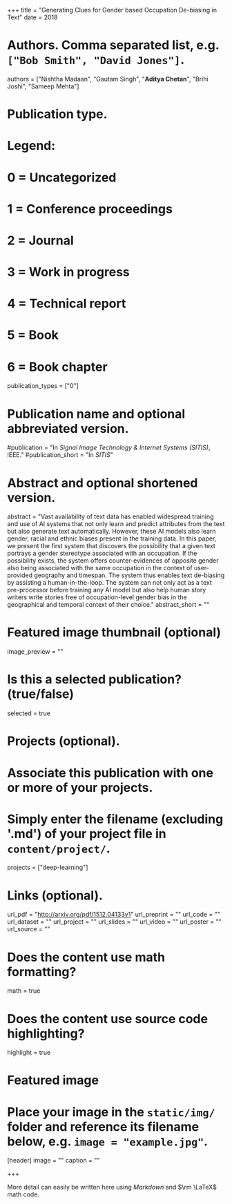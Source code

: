 +++
title = "Generating Clues for Gender based Occupation De-biasing in Text"
date = 2018

# Authors. Comma separated list, e.g. `["Bob Smith", "David Jones"]`.
authors = ["Nishtha Madaan", "Gautam Singh", "__Aditya Chetan__", "Brihi Joshi", "Sameep Mehta"]

# Publication type.
# Legend:
# 0 = Uncategorized
# 1 = Conference proceedings
# 2 = Journal
# 3 = Work in progress
# 4 = Technical report
# 5 = Book
# 6 = Book chapter
publication_types = ["0"]

# Publication name and optional abbreviated version.
#publication = "In *Signal Image Technology & Internet Systems (SITIS)*, IEEE."
#publication_short = "In *SITIS*"

# Abstract and optional shortened version.
abstract = "Vast availability of text data has enabled widespread training and use of AI systems that not only learn and predict attributes from the text but also generate text automatically. However, these AI models also learn gender, racial and ethnic biases present in the training data. In this paper, we present the first system that discovers the possibility that a given text portrays a gender stereotype associated with an occupation. If the possibility exists, the system offers counter-evidences of opposite gender also being associated with the same occupation in the context of user-provided geography and timespan. The system thus enables text de-biasing by assisting a human-in-the-loop. The system can not only act as a text pre-processor before training any AI model but also help human story writers write stories free of occupation-level gender bias in the geographical and temporal context of their choice."
abstract_short = ""

# Featured image thumbnail (optional)
image_preview = ""

# Is this a selected publication? (true/false)
selected = true

# Projects (optional).
#   Associate this publication with one or more of your projects.
#   Simply enter the filename (excluding '.md') of your project file in `content/project/`.
projects = ["deep-learning"]

# Links (optional).
url_pdf = "http://arxiv.org/pdf/1512.04133v1"
url_preprint = ""
url_code = ""
url_dataset = ""
url_project = ""
url_slides = ""
url_video = ""
url_poster = ""
url_source = ""

# Does the content use math formatting?
math = true

# Does the content use source code highlighting?
highlight = true

# Featured image
# Place your image in the `static/img/` folder and reference its filename below, e.g. `image = "example.jpg"`.
[header]
image = ""
caption = ""

+++

More detail can easily be written here using *Markdown* and $\rm \LaTeX$ math code.
